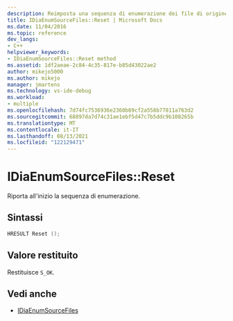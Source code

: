 ```yaml
---
description: Reimposta una sequenza di enumerazione dei file di origine all'inizio.
title: IDiaEnumSourceFiles::Reset | Microsoft Docs
ms.date: 11/04/2016
ms.topic: reference
dev_langs:
- C++
helpviewer_keywords:
- IDiaEnumSourceFiles::Reset method
ms.assetid: 1df2aeae-2c84-4c35-817e-b85d43022ae2
author: mikejo5000
ms.author: mikejo
manager: jmartens
ms.technology: vs-ide-debug
ms.workload:
- multiple
ms.openlocfilehash: 7d74fc7536936e2360b69cf2a558b77811a763d2
ms.sourcegitcommit: 68897da7d74c31ae1ebf5d47c7b5ddc9b108265b
ms.translationtype: MT
ms.contentlocale: it-IT
ms.lasthandoff: 08/13/2021
ms.locfileid: "122129471"
---
```

# <a name="idiaenumsourcefilesreset"></a>IDiaEnumSourceFiles::Reset
Riporta all'inizio la sequenza di enumerazione.

## <a name="syntax"></a>Sintassi

```C++
HRESULT Reset ();
```

## <a name="return-value"></a>Valore restituito
 Restituisce `S_OK`.

## <a name="see-also"></a>Vedi anche
- [IDiaEnumSourceFiles](../../debugger/debug-interface-access/idiaenumsourcefiles.md)
